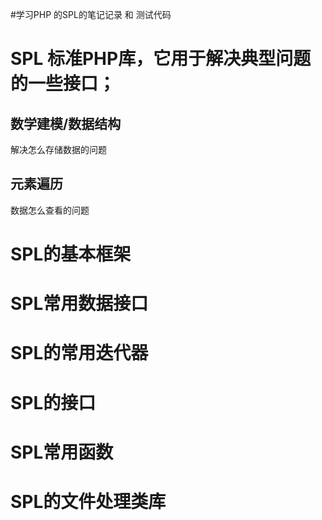 #学习PHP 的SPL的笔记记录 和 测试代码

<h1>SPL 标准PHP库，它用于解决典型问题的一些接口；</h1>
    <h2>数学建模/数据结构</h2>
        <p>解决怎么存储数据的问题</p>
    <h2>元素遍历</h2>
        <p>数据怎么查看的问题</p>


<h1>SPL的基本框架</h1>
<h1>SPL常用数据接口</h1>
<h1>SPL的常用迭代器</h1>
<h1>SPL的接口</h1>
<h1>SPL常用函数</h1>
<h1>SPL的文件处理类库</h1>

